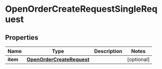

# OpenOrderCreateRequestSingleRequest


## Properties

Name | Type | Description | Notes
------------ | ------------- | ------------- | -------------
**item** | [**OpenOrderCreateRequest**](OpenOrderCreateRequest.md) |  |  [optional]



